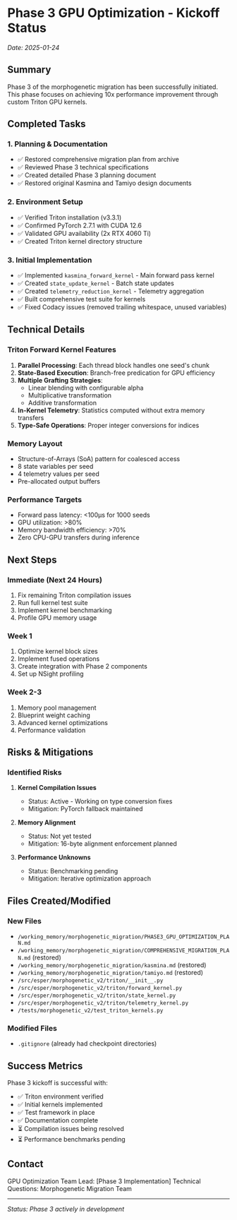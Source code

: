 # Phase 3 GPU Optimization - Kickoff Status

*Date: 2025-01-24*

## Summary

Phase 3 of the morphogenetic migration has been successfully initiated. This phase focuses on achieving 10x performance improvement through custom Triton GPU kernels.

## Completed Tasks

### 1. Planning & Documentation
- ✅ Restored comprehensive migration plan from archive
- ✅ Reviewed Phase 3 technical specifications
- ✅ Created detailed Phase 3 planning document
- ✅ Restored original Kasmina and Tamiyo design documents

### 2. Environment Setup
- ✅ Verified Triton installation (v3.3.1)
- ✅ Confirmed PyTorch 2.7.1 with CUDA 12.6
- ✅ Validated GPU availability (2x RTX 4060 Ti)
- ✅ Created Triton kernel directory structure

### 3. Initial Implementation
- ✅ Implemented `kasmina_forward_kernel` - Main forward pass kernel
- ✅ Created `state_update_kernel` - Batch state updates
- ✅ Created `telemetry_reduction_kernel` - Telemetry aggregation
- ✅ Built comprehensive test suite for kernels
- ✅ Fixed Codacy issues (removed trailing whitespace, unused variables)

## Technical Details

### Triton Forward Kernel Features
1. **Parallel Processing**: Each thread block handles one seed's chunk
2. **State-Based Execution**: Branch-free predication for GPU efficiency
3. **Multiple Grafting Strategies**:
   - Linear blending with configurable alpha
   - Multiplicative transformation
   - Additive transformation
4. **In-Kernel Telemetry**: Statistics computed without extra memory transfers
5. **Type-Safe Operations**: Proper integer conversions for indices

### Memory Layout
- Structure-of-Arrays (SoA) pattern for coalesced access
- 8 state variables per seed
- 4 telemetry values per seed
- Pre-allocated output buffers

### Performance Targets
- Forward pass latency: <100μs for 1000 seeds
- GPU utilization: >80%
- Memory bandwidth efficiency: >70%
- Zero CPU-GPU transfers during inference

## Next Steps

### Immediate (Next 24 Hours)
1. Fix remaining Triton compilation issues
2. Run full kernel test suite
3. Implement kernel benchmarking
4. Profile GPU memory usage

### Week 1
1. Optimize kernel block sizes
2. Implement fused operations
3. Create integration with Phase 2 components
4. Set up NSight profiling

### Week 2-3
1. Memory pool management
2. Blueprint weight caching
3. Advanced kernel optimizations
4. Performance validation

## Risks & Mitigations

### Identified Risks
1. **Kernel Compilation Issues**
   - Status: Active - Working on type conversion fixes
   - Mitigation: PyTorch fallback maintained

2. **Memory Alignment**
   - Status: Not yet tested
   - Mitigation: 16-byte alignment enforcement planned

3. **Performance Unknowns**
   - Status: Benchmarking pending
   - Mitigation: Iterative optimization approach

## Files Created/Modified

### New Files
- `/working_memory/morphogenetic_migration/PHASE3_GPU_OPTIMIZATION_PLAN.md`
- `/working_memory/morphogenetic_migration/COMPREHENSIVE_MIGRATION_PLAN.md` (restored)
- `/working_memory/morphogenetic_migration/kasmina.md` (restored)
- `/working_memory/morphogenetic_migration/tamiyo.md` (restored)
- `/src/esper/morphogenetic_v2/triton/__init__.py`
- `/src/esper/morphogenetic_v2/triton/forward_kernel.py`
- `/src/esper/morphogenetic_v2/triton/state_kernel.py`
- `/src/esper/morphogenetic_v2/triton/telemetry_kernel.py`
- `/tests/morphogenetic_v2/test_triton_kernels.py`

### Modified Files
- `.gitignore` (already had checkpoint directories)

## Success Metrics

Phase 3 kickoff is successful with:
- ✅ Triton environment verified
- ✅ Initial kernels implemented
- ✅ Test framework in place
- ✅ Documentation complete
- ⏳ Compilation issues being resolved
- ⏳ Performance benchmarks pending

## Contact

GPU Optimization Team Lead: [Phase 3 Implementation]
Technical Questions: Morphogenetic Migration Team

---

*Status: Phase 3 actively in development*